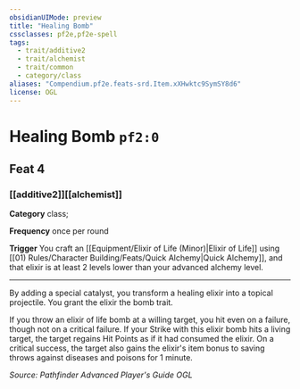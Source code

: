 ```yaml
---
obsidianUIMode: preview
title: "Healing Bomb"
cssclasses: pf2e,pf2e-spell
tags:
  - trait/additive2
  - trait/alchemist
  - trait/common
  - category/class
aliases: "Compendium.pf2e.feats-srd.Item.xXHwktc9SymSY8d6"
license: OGL
---
```

# Healing Bomb `pf2:0`
## Feat 4
### [[additive2]][[alchemist]]

**Category** class; 




**Frequency** once per round

**Trigger** You craft an [[Equipment/Elixir of Life (Minor)|Elixir of Life]] using [[01) Rules/Character Building/Feats/Quick Alchemy|Quick Alchemy]], and that elixir is at least 2 levels lower than your advanced alchemy level.

* * *

By adding a special catalyst, you transform a healing elixir into a topical projectile. You grant the elixir the bomb trait.

If you throw an elixir of life bomb at a willing target, you hit even on a failure, though not on a critical failure. If your Strike with this elixir bomb hits a living target, the target regains Hit Points as if it had consumed the elixir. On a critical success, the target also gains the elixir's item bonus to saving throws against diseases and poisons for 1 minute.

*Source: Pathfinder Advanced Player's Guide*
*OGL*